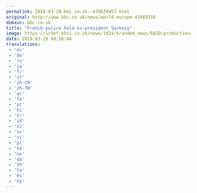 ```yaml
---
permalink: 2018-03-20-bbc.co.uk--639639457.html
original: http://www.bbc.co.uk/news/world-europe-43469316
domain: bbc.co.uk
title: "French police hold ex-president Sarkozy"
image: https://ichef.bbci.co.uk/news/1024/branded_news/B41D/production/_100490164_sarkozynewgetty.jpg
date: 2018-03-20 08:56:04
translations: 
 - 'es'
 - 'de'
 - 'ru'
 - 'ja'
 - 'fr'
 - 'it'
 - 'zh-CN'
 - 'zh-TW'
 - 'ar'
 - 'fa'
 - 'pt'
 - 'hi'
 - 'tr'
 - 'id'
 - 'nl'
 - 'sv'
 - 'vi'
 - 'pl'
 - 'ko'
 - 'no'
 - 'da'
 - 'th'
 - 'ta'
 - 'ms'
 - 'hy'
---
```


